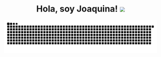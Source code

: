 
 <h1 align="center">Hola, soy Joaquina! <img src="https://media.giphy.com/media/hvRJCLFzcasrR4ia7z/giphy.gif" width="35"></h1>
	
<p align = "center">
	<img src = "https://github.com/7oSkaaa/7oSkaaa/blob/output/github-contribution-grid-snake.svg?" alt = "Snake Game"/>
</p>
